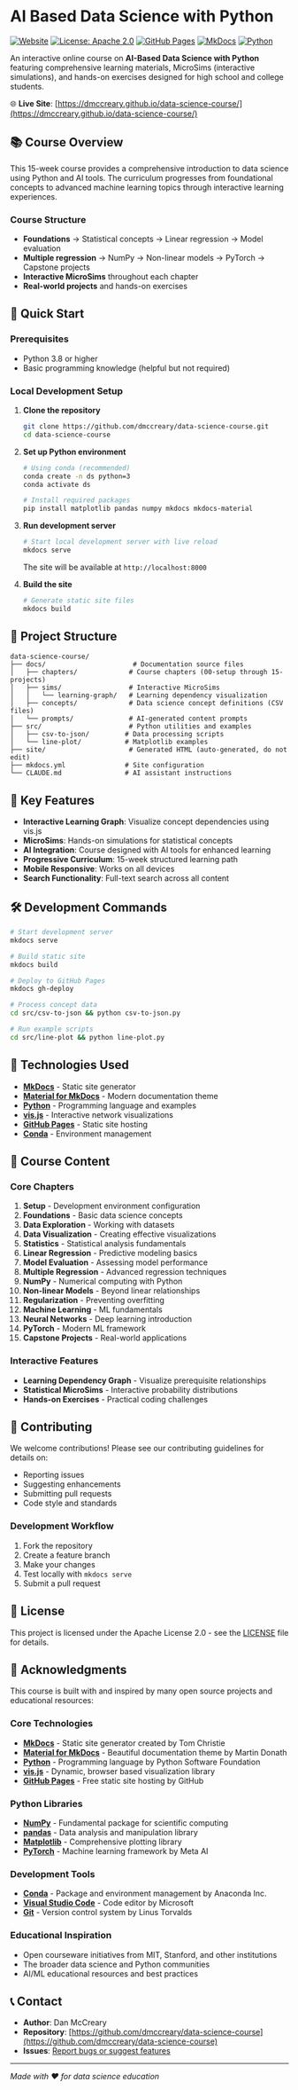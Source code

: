 # AI Based Data Science with Python

[![Website](https://img.shields.io/website?url=https%3A%2F%2Fdmccreary.github.io%2Fdata-science-course%2F)](https://dmccreary.github.io/data-science-course/)
[![License: Apache 2.0](https://img.shields.io/badge/License-Apache%202.0-blue.svg)](https://opensource.org/licenses/Apache-2.0)
[![GitHub Pages](https://img.shields.io/badge/GitHub%20Pages-Deployed-green)](https://dmccreary.github.io/data-science-course/)
[![MkDocs](https://img.shields.io/badge/Made%20with-MkDocs-blue)](https://www.mkdocs.org/)
[![Python](https://img.shields.io/badge/Python-3.8%2B-blue)](https://www.python.org/)

An interactive online course on **AI-Based Data Science with Python** featuring comprehensive learning materials, MicroSims (interactive simulations), and hands-on exercises designed for high school and college students.

🌐 **Live Site**: [https://dmccreary.github.io/data-science-course/](https://dmccreary.github.io/data-science-course/)

## 📚 Course Overview

This 15-week course provides a comprehensive introduction to data science using Python and AI tools. The curriculum progresses from foundational concepts to advanced machine learning topics through interactive learning experiences.

### Course Structure
- **Foundations** → Statistical concepts → Linear regression → Model evaluation
- **Multiple regression** → NumPy → Non-linear models → PyTorch → Capstone projects
- **Interactive MicroSims** throughout each chapter
- **Real-world projects** and hands-on exercises

## 🚀 Quick Start

### Prerequisites
- Python 3.8 or higher
- Basic programming knowledge (helpful but not required)

### Local Development Setup

1. **Clone the repository**
   ```bash
   git clone https://github.com/dmccreary/data-science-course.git
   cd data-science-course
   ```

2. **Set up Python environment**
   ```bash
   # Using conda (recommended)
   conda create -n ds python=3
   conda activate ds
   
   # Install required packages
   pip install matplotlib pandas numpy mkdocs mkdocs-material
   ```

3. **Run development server**
   ```bash
   # Start local development server with live reload
   mkdocs serve
   ```
   
   The site will be available at `http://localhost:8000`

4. **Build the site**
   ```bash
   # Generate static site files
   mkdocs build
   ```

## 📁 Project Structure

```
data-science-course/
├── docs/                      # Documentation source files
│   ├── chapters/             # Course chapters (00-setup through 15-projects)
│   ├── sims/                 # Interactive MicroSims
│   │   └── learning-graph/   # Learning dependency visualization
│   ├── concepts/             # Data science concept definitions (CSV files)
│   └── prompts/              # AI-generated content prompts
├── src/                      # Python utilities and examples
│   ├── csv-to-json/         # Data processing scripts
│   └── line-plot/           # Matplotlib examples
├── site/                     # Generated HTML (auto-generated, do not edit)
├── mkdocs.yml               # Site configuration
└── CLAUDE.md                # AI assistant instructions
```

## 🎯 Key Features

- **Interactive Learning Graph**: Visualize concept dependencies using vis.js
- **MicroSims**: Hands-on simulations for statistical concepts
- **AI Integration**: Course designed with AI tools for enhanced learning
- **Progressive Curriculum**: 15-week structured learning path
- **Mobile Responsive**: Works on all devices
- **Search Functionality**: Full-text search across all content

## 🛠 Development Commands

```bash
# Start development server
mkdocs serve

# Build static site
mkdocs build

# Deploy to GitHub Pages
mkdocs gh-deploy

# Process concept data
cd src/csv-to-json && python csv-to-json.py

# Run example scripts
cd src/line-plot && python line-plot.py
```

## 🔧 Technologies Used

- **[MkDocs](https://www.mkdocs.org/)** - Static site generator
- **[Material for MkDocs](https://squidfunk.github.io/mkdocs-material/)** - Modern documentation theme
- **[Python](https://www.python.org/)** - Programming language and examples
- **[vis.js](https://visjs.org/)** - Interactive network visualizations
- **[GitHub Pages](https://pages.github.com/)** - Static site hosting
- **[Conda](https://conda.io/)** - Environment management

## 📖 Course Content

### Core Chapters
1. **Setup** - Development environment configuration
2. **Foundations** - Basic data science concepts
3. **Data Exploration** - Working with datasets
4. **Data Visualization** - Creating effective visualizations
5. **Statistics** - Statistical analysis fundamentals
6. **Linear Regression** - Predictive modeling basics
7. **Model Evaluation** - Assessing model performance
8. **Multiple Regression** - Advanced regression techniques
9. **NumPy** - Numerical computing with Python
10. **Non-linear Models** - Beyond linear relationships
11. **Regularization** - Preventing overfitting
12. **Machine Learning** - ML fundamentals
13. **Neural Networks** - Deep learning introduction
14. **PyTorch** - Modern ML framework
15. **Capstone Projects** - Real-world applications

### Interactive Features
- **Learning Dependency Graph** - Visualize prerequisite relationships
- **Statistical MicroSims** - Interactive probability distributions
- **Hands-on Exercises** - Practical coding challenges

## 🤝 Contributing

We welcome contributions! Please see our contributing guidelines for details on:
- Reporting issues
- Suggesting enhancements
- Submitting pull requests
- Code style and standards

### Development Workflow
1. Fork the repository
2. Create a feature branch
3. Make your changes
4. Test locally with `mkdocs serve`
5. Submit a pull request

## 📄 License

This project is licensed under the Apache License 2.0 - see the [LICENSE](license.md) file for details.

## 🙏 Acknowledgments

This course is built with and inspired by many open source projects and educational resources:

### Core Technologies
- **[MkDocs](https://www.mkdocs.org/)** - Static site generator created by Tom Christie
- **[Material for MkDocs](https://squidfunk.github.io/mkdocs-material/)** - Beautiful documentation theme by Martin Donath
- **[Python](https://www.python.org/)** - Programming language by Python Software Foundation
- **[vis.js](https://visjs.org/)** - Dynamic, browser based visualization library
- **[GitHub Pages](https://pages.github.com/)** - Free static site hosting by GitHub

### Python Libraries
- **[NumPy](https://numpy.org/)** - Fundamental package for scientific computing
- **[pandas](https://pandas.pydata.org/)** - Data analysis and manipulation library
- **[Matplotlib](https://matplotlib.org/)** - Comprehensive plotting library
- **[PyTorch](https://pytorch.org/)** - Machine learning framework by Meta AI

### Development Tools
- **[Conda](https://conda.io/)** - Package and environment management by Anaconda Inc.
- **[Visual Studio Code](https://code.visualstudio.com/)** - Code editor by Microsoft
- **[Git](https://git-scm.com/)** - Version control system by Linus Torvalds

### Educational Inspiration
- Open courseware initiatives from MIT, Stanford, and other institutions
- The broader data science and Python communities
- AI/ML educational resources and best practices

## 📞 Contact

- **Author**: Dan McCreary
- **Repository**: [https://github.com/dmccreary/data-science-course](https://github.com/dmccreary/data-science-course)
- **Issues**: [Report bugs or suggest features](https://github.com/dmccreary/data-science-course/issues)

---

*Made with ❤️ for data science education*